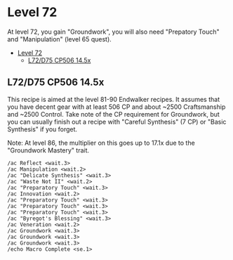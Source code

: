 # Level 72

At level 72, you gain "Groundwork", you will also need "Prepatory Touch" and "Manipulation" (level 65 quest).

- [Level 72](#level-72)
  - [L72/D75 CP506 14.5x](#l72d75-cp506-145x)

## L72/D75 CP506 14.5x

This recipe is aimed at the level 81-90 Endwalker recipes.  It assumes that you have decent gear with at least 506 CP and about ~2500 Craftsmanship and ~2500 Control.  Take note of the CP requirement for Groundwork, but you can usually finish out a recipe with "Careful Synthesis" (7 CP) or "Basic Synthesis" if you forget. 

Note: At level 86, the multiplier on this goes up to 17.1x due to the "Groundwork Mastery" trait.

```
/ac Reflect <wait.3>
/ac Manipulation <wait.2>
/ac "Delicate Synthesis" <wait.3>
/ac "Waste Not II" <wait.2>
/ac "Preparatory Touch" <wait.3>
/ac Innovation <wait.2>
/ac "Preparatory Touch" <wait.3>
/ac "Preparatory Touch" <wait.3>
/ac "Preparatory Touch" <wait.3>
/ac "Byregot's Blessing" <wait.3>
/ac Veneration <wait.2>
/ac Groundwork <wait.3>
/ac Groundwork <wait.3>
/ac Groundwork <wait.3>
/echo Macro Complete <se.1>
```